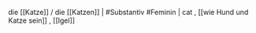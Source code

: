  die [[Katze]] / die [[Katzen]] | #Substantiv #Feminin | cat
, [[wie Hund und Katze sein]]
, [[Igel]]